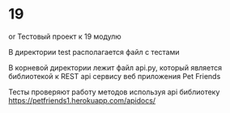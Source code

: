 # 19
or
Тестовый проект к 19 модулю 

В директории test располагается файл с тестами

В корневой директории лежит файл api.py, который является библиотекой к REST api сервису веб приложения Pet Friends

Тесты проверяют работу методов используя api библиотеку https://petfriends1.herokuapp.com/apidocs/
